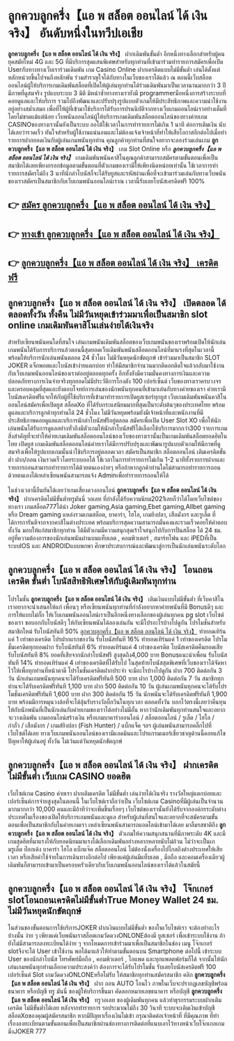 # ลูกควบลูกครึ่ง【แอ พ สล็อต ออนไลน์ ได้ เงิน จริง】  อันดับหนึ่งในทวีปเอเชีย

**ลูกควบลูกครึ่ง【แอ พ สล็อต ออนไลน์ ได้ เงิน จริง】** ฝากเดิมพันขั้นต่ำ  อีกหนึ่งทางเลือกสำหรับผู้คนยุคสมัยใหม่ 4G และ 5G ที่มีบริการสุดแสนพิเศษสำหรับทุกท่านที่เข้ามาร่วมทำรายการสมัครเพื่อเปิด Userกับทางทางเว็บเราร่วมเดิมพัน เกม Casino Online ฝากเครดิตแบบไม่มีขั้นต่ำ เล่นได้ตั้งแต่ หลักหน่วยขึ้นไปจนถึงหลักพัน ร่วมสำราญใจได้กับทางในเว็บของเราได้แล้ว ณ ตอนนี้เว็บสล็อตออนไลน์ผู้ให้บริการเกมเดิมพันสล็อตที่เปิดให้ผู้เล่นทุกท่านได้ร่วมเดิมพันมาเป็นเวลานานมากกว่า 3 ปี มีภาพที่ดูสมจริง รูปแบบระบบ 3 มิติ
มิหนำซ้ำทางทางเรายังมี  programmerมือหนึ่งการสร้างระบบที่คอยดูแลและให้บริการ  รวมไปถึงพัฒนาและปรับปรุงรูปแบบตัวเกมให้มีประสิทธิภาพและความน่าใช้งานอยู่อย่างสม่ำเสมอ เพื่อที่ให้ผู้ที่เข้ามาใช้บริการได้รับการปรนนิบัติจากทางเว็บเกมออนไลน์เราอย่างเต็มที่โดยไม่ขาดแม้แต่น้อย เว็บพนันออนไลน์ผู้ให้บริการเกมเดิมพันสล็อตออนไลน์ของทางค่ายเกม CASINOของทางเรานั้นยังเป็นระบบ ออโต้ใช้เวลาในการทำรายการไม่เกิน 1 นาที ต่อการเติมเงิน นับได้เลยว่ารวดเร็ว ทันใจสำหรับผู้ใช้งานแน่นอนและไม่ต้องแจ้งเจ้าหน้าที่ทำให้เสียโอกาสอีกต่อไปเมื่อทำรายการฝากยอดเงินกับผู้เล่นเกมพนันทุกท่าน
คุณลูกค้าทุกท่านที่สนใจอยากจะลองร่วมเล่นเกม **ลูกควบลูกครึ่ง【แอ พ สล็อต ออนไลน์ ได้ เงิน จริง】** เกม Slot Online หรือ ***ลูกควบลูกครึ่ง【แอ พ สล็อต ออนไลน์ ได้ เงิน จริง】*** เกมเดิมพันพนันคาสิโนคุณลูกค้าสามารถสมัครตามขั้นตอนเพื่อเป็นสมาชิกได้เลยเพียงกรอกข้อมูลตามขั้นตอนที่ตัวเกมของเรามีให้เพียงนิดหน่อยเท่านั้น ใช้เวลาการทำรายการสมัครไม่ถึง 3 นาทีนักล่าโบนัสก็จะได้รับยูสและรหัสผ่านเพื่อที่จะเข้ามาร่วมเล่นกับทางเว็บพนันของเราสมัครเป็นสมาชิกกับเว็บเกมพนันออนไลน์เราณ เวลานี้รับเลยโบนัสเครดิตฟรี 100%

## 👉 [สมัคร ลูกควบลูกครึ่ง【แอ พ สล็อต ออนไลน์ ได้ เงิน จริง】](https://archa888.com/)
## 👉 [ทางเข้า ลูกควบลูกครึ่ง【แอ พ สล็อต ออนไลน์ ได้ เงิน จริง】](https://archa888.com/)
## 👉 [ลูกควบลูกครึ่ง【แอ พ สล็อต ออนไลน์ ได้ เงิน จริง】 เครดิตฟรี](https://archa888.com/)

## ลูกควบลูกครึ่ง【แอ พ สล็อต ออนไลน์ ได้ เงิน จริง】 เปิดตลอด ได้ตลอดทั้งวัน ทั้งคืน ไม่มีวันหยุดเข้าร่วมมาเพื่อเป็นสมาชิก slot online เกมเดิมพันคาสิโนเล่นง่ายได้เงินจริง

สำหรับเซียนพนันคนใดที่สนใจ เล่นเกมพนันเดิมพันสล็อตของเว็บเกมพนันของเราพร้อมเปิดให้นักเล่นเกมพนันได้รับการบริการแล้วตอนนี้สุดยอดเว็บเดิมพันพนันสล็อตออนไลน์ที่มาแรงที่สุดในเวลานี้ พร้อมให้บริการนักเล่นพนันตลอด 24 ชั่วโมง ไม่มีวันหยุดนักขัตฤกษ์ เข้าร่วมมาเป็นสมาชิก SLOT JOKER แจ็กพอตและโบนัสเข้าง่ายแตกบ่อย ทำให้มีสมาชิกจำนวนมากติดอกติดใจแล้วกลับมาใช้งานกับเว็บเกมพนันออนไลน์ของเราต่ออยู่ตลอดทุกครั้ง อีกทั้งยังมีความมั่นคงทางการเงินและความปลอดภัยทางการเงินจ่ายจริงทุกยอดไม่มีประวัติการโกงตัง 100 เปอร์เซ็นต์ เว็บของทางเราครบวงจรและครอบคลุมที่สุดและยังตอบโจทย์การเล่นของนักพนันทุกคนที่เข้ามาเล่นกับทางค่ายของเรา
ค่ายเรามีโบนัสเครดิตฟรีแจกให้กับผู้ที่ใช้บริการที่เข้ามาทำรายการเปิดยูสเซอร์ทุกยูส เว็บเกมเดิมพันพนันคาสิโนออนไลน์สมัครเพื่อเปิดยูส สล็อตXo ที่ได้รับกระแสนิยมมากที่สุดเป็นระดับต้นๆของประเทศไทย พร้อมดูแลและบริการลูกค้าทุกท่านได้ 24 ชั่วโมง ไม่มีวันหยุดพร้อมยังมีเจ้าหน้าที่และพนักงานที่มีประสิทธิภาพคอยดูแลและบริการนักล่าโบนัสฟรีอยู่ตลอด สมัครเพื่อเปิด User Slot XO เพื่อให้นักเล่นพนันได้รับการดูแลอย่างทั่วถึงมีตัวเกมให้นักล่าโบนัสฟรีได้เลือกใช้บริการมากกว่า300 รายการเกม
สิ่งสำคัญที่จะทำให้ค่ายเกมเดิมพันสล็อตออนไลน์ของเว็บของทางเรานั้นเป็นเกมเดิมพันสล็อตยอดฮิตในไทย เปิดยูส  เกมเดิมพันสล็อตออนไลน์ค่ายเราได้มีการปรับปรุงและพัฒนารูปแบบตัวเกมให้มีภาพที่ดูสมจริงเพื่อให้รูปแบบเกมนั้นน่าใช้บริการอยู่ตลอดเวลา สมัครเป็นสมาชิก สล็อตออนไลน์ เติมเครดิตขั้นต่ำ ฝาก/ถอน เงินรวดเร็วโดยระบบออโต้ ใช้เวลาในการทำรายการไม่เกิน 1-2 นาทีทั้งรายการฝากและรายการถอนสามารถทำรายการได้ด้วยตนเองง่ายๆ หรือถ้าหากลูกค้าท่านใดไม่สามารถทำรายการถอนด้วยตนเองได้เหล่าเซียนพนันสามารถแจ้ง Adminเพื่อทำรายการถอนให้ได้

ในช่วงเวลานี้ยืนยันได้เลยว่าเกมเสี่ยงดวงออนไลน์ **ลูกควบลูกครึ่ง【แอ พ สล็อต ออนไลน์ ได้ เงิน จริง】** ฝากเครดิตไม่มีขั้นต่ำทรูมันนี่ วอเลท ที่กำลังได้รับความนิยม2021เลยก็ว่าได้โดยเว็บไซต์ของทางเรา เกมสล็อต777ได้นำ  Joker gaming,Asia gaming,Ebet gaming,Allbet gaming หรือ Dream gaming แหล่งรวมเกมสล็อต, บาคาร่า, ไฮโล, เกมยิงปลา, เสือมังกร และรูเล็ต ที่ได้การการันตีจากจากคาสิโนต่างประเทศ พร้อมบริการสุดความสามารถมั่นคงและรวดเร็วคอยให้คำตอบ ทั้งวัน มอบให้แก่สมาชิกทุกท่าน ได้มีตัวเกมมีความสนุกสุดเร้าใจสนุกไปกับการปั่นสล็อต ได้ 24 ชม. อยู่ที่ความต้องการของนักเล่นพนันผ่านบนแท็บเลต , คอมพิวเตอร์ , สมาร์ทโฟน และ iPEDที่เป็นระบบIOS และ ANDROIDแบบพกพา ศึกษาประสบการณ์และพัฒนาสู่การเป็นนักเล่นพนันระดับโลก

## ลูกควบลูกครึ่ง【แอ พ สล็อต ออนไลน์ ได้ เงิน จริง】 โอนถอนเครดิต ขั้นต่ำ โบนัสสิทธิพิเศษให้กับผู้เดิมพันทุกท่าน

โปรโมชั่น **ลูกควบลูกครึ่ง【แอ พ สล็อต ออนไลน์ ได้ เงิน จริง】** เติมเงินแบบไม่มีขั้นต่ำ ที่เว็บคาสิโนเราอยากจะนำเสนอให้แก่  เพื่อนๆ หรือเซียนพนันทุกท่านที่กำลังอยากหาค่ายพนันที่มี Bonusดีๆ และการให้แบบไม่กั๊ก ให้เว็บเกมพนันออนไลน์เราเป็นอีกหนึ่งทางเลือกของผู้เล่นทุกคน pg slot เว็บไซต์ของเรา ขอบอกกับโบนัสดีๆ ให้กับเซียนพนันได้ลองเล่นกัน จะมีโปรอะไรบ้างไปดูกัน
โปรโมชั่นสำหรับสมาชิกใหม่ รับโบนัสทันที 50% [ลูกควบลูกครึ่ง【แอ พ สล็อต ออนไลน์ ได้ เงิน จริง】](https://archa888.com/) ทำยอดเทิร์นแค่ 1 เท่าของเครดิต
โปรฝากแรกของวัน รับโบนัสทันที 16% ทำยอดเทิร์นแค่ 1 เท่าของเครดิต
โปรโมชั่นเครดิตทุกยอดฝาก รับโบนัสทันที 6% ทำยอดเทิร์นแค่ 4 เท่าของเครดิต
โบนัสเครดิตคืนยอดเสีย รับโบนัสทันที 8% ยอดที่เสียจากนักล่าโบนัสฟรี สูงสุดถึง4,000 บาท
Bonusแนะนำเพื่อน รับโบนัสทันที 14% ทำยอดเทิร์นแค่ 4 เท่าของเครดิตที่ได้รับไป
ในสุดท้ายโบนัสสุดพิเศษที่เว็บของเราได้จัดหาไว้ให้เพื่อทุกท่านที่หน้าตาดี โปรโมชั่นเครดิตฝากประจำ จะมีอะไรบ้างไปดูกัน
ฝาก 700 ติดต่อกัน 3 วัน นักเล่นเกมพนันทุกคนจะได้รับเครดิตฟรีทันที 500 บาท
ฝาก 1,000 ติดต่อกัน 7 วัน สมาชิกทุกท่านจะได้รับเครดิตฟรีทันที 1,100 บาท
ฝาก 500 ติดต่อกัน 10 วัน ผู้เล่นเกมพนันทุกคนจะได้รับโปรโมชั่นเครดิตฟรีทันที 1,600 บาท
ฝาก 300 ติดต่อกัน 15 วัน นักพนันจะได้รับเครดิตฟรีทันที 1,900 บาท
พร้อมมีการหมุนวงล้อที่จะได้ลุ้นรับรางวัลบิ๊กวินในทุกเวลา ตลอดทั้งวัน บอกไว้ตรงนี้เลยว่าคืนทุนให้กับนักพนันที่เป็นนักเล่นกับค่ายเกมของเราได้อย่างไม่มีอั้น หากว่านักเดิมพันทุกท่านสนใจและอยากจะวางเดิมพัน เกมออนไลน์สร้างเงิน หรือเกมบาคาร่าออนไลน์ / สล็อตออนไลน์ / รูเล็ต / ไฮโล / กำถั่ว / เสือมังกร / เกมส์ยิงปลา (Fish Hunter) / แบ็กแจ็ค ฯลฯ ผู้เล่นพนันสามารถคลิ๊กไปที่เว็บไซต์ได้เลย ทางเว็บเกมพนันออนไลน์ของเรามีแอดมินและโปรแกรมเมอร์เชี่ยวชาญด้านนี้คอยแก้ไขปัญหาให้ผู้เล่นอยู่ ทั้งวัน ไม่เว้นแต่วันหยุดนักขัตฤกษ์

## ลูกควบลูกครึ่ง【แอ พ สล็อต ออนไลน์ ได้ เงิน จริง】 ฝากเครดิต ไม่มีขั้นต่ำ  เว็บเกม CASINO ยอดฮิต

เว็บไซต์เกม Casino ค่ายเรา ฝากเติมเครดิต ไม่มีขั้นต่ำ เล่นง่ายได้เงินจริง รางวัลใหญ่แตกบ่อยและเปอร์เซ็นต์การจ่ายสูงสุดในตอนนี้ ในเว็บไซต์เราถือว่าเป็น เว็บไซต์เกม Casinoที่มีผู้เล่นเป็นจำนวนมากมากกว่า 10,000 คนและมีถ้าทีว่าจะเพิ่มขึ้นเรื่อยๆ เว็บไซต์ของเรานั้นยังได้รับจากองค์กรระดับต่างประเทศในเรื่องของเปิดให้บริการเกมพนันและดูแล สำหรับผู้เล่นที่สนใจและอยากที่จะสมัครตามขั้นตอนเพื่อเป็นสมาชิกกับในค่ายเกมเรา เหล่าเซียนพนันสามารถแอดไลน์เข้ามาได้เลย
	มาลิ้มรสชาติถึง **ลูกควบลูกครึ่ง【แอ พ สล็อต ออนไลน์ ได้ เงิน จริง】** ตัวเกมให้ความสนุกสนานที่มีภาพระดับ 4K และมีเกมสุดฮิตที่มาแรงให้กับยอดนิยมมาแรงได้เลือกเดิมพันอย่างหลากหลายนับไม่ถ้วน  ไม่ว่าจะเป็นเกมรูเล็ต  ป๊อกเด้ง บาคาร่า ไฮโล แบ็กแจ๊ค สล็อตออนไลน์ ไม่ต้องนั่งเครื่องไปไกลถึงต่างประเทศให้เสียเวลา หรือเสียค่าใช้จ่ายในการเดินทางอีกต่อไป เพียงแค่ผู้เล่นมีแท็บเลต , มือถือ และคอมเครื่องเดียวผู้เดิมพันก็สามารถเข้ามาเป็นครอบครัวเดียวกับเว็บเกมพนันออนไลน์ของเราได้แล้วในสมัยนี้

## ลูกควบลูกครึ่ง【แอ พ สล็อต ออนไลน์ ได้ เงิน จริง】 โจ๊กเกอร์ slotโอนถอนเครดิตไม่มีขั้นต่ำTrue Money Wallet 24 ชม. ไม่มีวันหยุดนักขัตฤกษ์

ในส่วนของขั้นตอนการใช้บริการJOKER ฝากเงินแบบไม่มีขั้นต่ำ ของในเว็บไซต์เรา จะต้องทำอะไรบ้างนั้น ง่าย ๆ เพียงแค่เว็บพนันเราสล็อตเกมวัดดวงONLONEต้องมี ยูสเซอร์ เพื่อเข้าระบบใช้งาน ถ้ายังไม่มีสามารถลงทะเบียนได้ง่าย ๆ จากโหมดการเข้าร่วมมาเพื่อเป็นสมาชิกในช่อง เมนู โจ๊กเกอร์ slotจึงจะได้ User เข้าใช้งาน พอได้มาแล้วให้ทำตามขั้นตอนบน Smartphone  ต่อไปนี้
เข้าระบบ User  ของนักล่าโบนัส โทรศัพท์มือถือ , คอมพิวเตอร์ , ไอแพด และทุกแพลตฟอร์มก็ได้
จากนั้นให้นักเล่นเกมพนันทุกท่านเลือกความประสงค์ว่า ต้องการจะได้รับโปรโมชั่น รับเลยโบนัสเครดิตฟรี 100 เปอร์เซ็นต์ Slot เกมวัดดวงONLONEหรือไม่รับ
ให้สมาชิกทุกท่านสมัครสมาชิก คลิก **ลูกควบลูกครึ่ง【แอ พ สล็อต ออนไลน์ ได้ เงิน จริง】** ฝาก ถอน AUTO โอนไว ภาพในเว็บจะปรากฏเลขบัญชีพร้อมธนาคาร หรือบัญชี ทรู มันนี่ ของผู้ให้บริการขึ้นมา
คัดลอกหมายเลขธนาคาร หรือบัญชี **ลูกควบลูกครึ่ง【แอ พ สล็อต ออนไลน์ ได้ เงิน จริง】** ทรูวอเลท ของผู้เดิมพันทุกคน แล้วทำธุรกรรมระบบฝากเติมเครดิต ไม่มีขั้นต่ำได้เลย
หลังจากทำรายการ รอประมาณไม่ถึง 30 วินาที ระบบจะเติมเงินเข้าบัญชีสล็อตXoของคุณผู้สมัครสมาชิก
หากมีปัญหาเรื่องเงินไม่เข้า กรุณาติดต่อเจ้าหน้าที่ ที่มีคุณภาพ ที่ทำเรื่องลงทะเบียนตามขั้นตอนเพื่อเป็นสมาชิกผ่านช่องทางการติดต่อที่แนบเอาไว้ทางหน้าเว็บโจ๊กเกอเกมมิ่งJOKER 777


